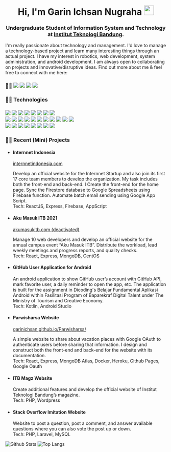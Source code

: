<h1 align="center">Hi, I'm Garin Ichsan Nugraha <img src="https://raw.githubusercontent.com/aemmadi/aemmadi/master/wave.gif" width="30px"></h1>
<h3 align="center">Undergraduate Student of Information System and Technology at <a href="https://www.itb.ac.id">Institut Teknologi Bandung<a>.</h3>

I'm really passionate about technology and management. I'd love to manage a technology-based project and learn many interesting things through an actual project. I have my interest in robotics, web development, system administration, and android development. I am always open to collaborating on projects and innovative/disruptive ideas. Find out more about me & feel free to connect with me here:

<h3> 🙋‍♂️ 
<a href="https://www.linkedin.com/in/garinichsan"><img src="https://img.shields.io/badge/-garinichsan-blue?style=flat-square&logo=Linkedin&logoColor=white/"></a>
<a href="https://medium.com/@garinichsan"><img src="https://img.shields.io/badge/-garinichsan-black?style=flat-square&logo=Medium&logoColor=white/"></a>
<a href="https://gitlab.informatika.org/garinichsan"><img src="https://img.shields.io/badge/-garinichsan-orange?style=flat-square&logo=Gitlab&logoColor=white/"></a>
<a href="mailto: garin.kra@gmail.com"><img src="https://img.shields.io/badge/-garin.kra@gmail.com-f6f6f6?style=flat-square&logo=Gmail&logoColor=white/"></a>
<h3>

<h3> 👨‍💻 Technologies <h3>
<p>
<img src="https://img.shields.io/badge/-C++-333333?style=flat-square&logo=c">
<img src="https://img.shields.io/badge/-Python-333333?style=flat-square&logo=Python">
<img src="https://img.shields.io/badge/-Java-333333?style=flat-square&logo=java">
<img src="https://img.shields.io/badge/-JavaScript-333333?style=flat-square&logo=javascript"> 
<img src="https://img.shields.io/badge/-React-333333?style=flat-square&logo=react">
<img src="https://img.shields.io/badge/-PHP-333333?style=flat-square&logo=php">
<img src="https://img.shields.io/badge/-TypeScript-333333?style=flat-square&logo=typescipt">
<img src="https://img.shields.io/badge/-Kotlin-333333?style=flat-square&logo=kotlin">
<br>
<img src="https://img.shields.io/badge/-HTML5-333333?style=flat-square&logo=html5">
<img src="https://img.shields.io/badge/-CSS3-333333?style=flat-square&logo=css3">
<img src="https://img.shields.io/badge/-Bootstrap-333333?style=flat-square&logo=bootstrap">
<img src="https://img.shields.io/badge/-Nodejs-333333?style=flat-square&logo=Node.js"> 
<img src="https://img.shields.io/badge/-Laravel-333333?style=flat-square&logo=laravel"> 
<img src="https://img.shields.io/badge/-MongoDB-333333?style=flat-square&logo=mongodb">
<img src="https://img.shields.io/badge/-PostgreSQL-333333?style=flat-square&logo=postgresql">
<img src="https://img.shields.io/badge/-MySQL-333333?style=flat-square&logo=mysql">
<img src="https://img.shields.io/badge/-Heroku-333333?style=flat-square&logo=heroku">
<img src="https://img.shields.io/badge/-Docker-333333?style=flat-square&logo=docker">
<img src="https://img.shields.io/badge/-MicrosoftAzure-333333?style=flat-square&logo=microsoft-azure">
<br>
<img src="https://img.shields.io/badge/-Git-333333?style=flat-square&logo=git">
<img src="https://img.shields.io/badge/-GitHub-333333?style=flat-square&logo=github">
<img src="https://img.shields.io/badge/-GitLab-333333?style=flat-square&logo=gitlab">

<img src="https://img.shields.io/badge/-Figma-333333?style=flat-square&logo=figma">
<img src="https://img.shields.io/badge/-AndroidStudio-333333?style=flat-square&logo=android-studio">
<img src="https://img.shields.io/badge/-Arduino-333333?style=flat-square&logo=arduino">
<img src="https://img.shields.io/badge/-ROS-333333?style=flat-square&logo=ros">
<img src="https://img.shields.io/badge/-Ansible-333333?style=flat-square&logo=ansible">

<h3>👨‍🔧 Recent (Mini) Projects</h3>
<ul>
  <li><h4> Internnet Indonesia</h4>
    <a href="http://internnetindonesia.com/">internnetindonesia.com</a>
    <p>Develop an official website for the Internnet Startup and also join its first 17 core team members to develop the organization. My task includes both the front-end and back-end. I Create the front-end for the home page. Sync the Firestore database to Google Spreadsheets using Firebase function. Automate batch email sending using Google App Script.<br>
      Tech: ReactJS, Express, Firebase, AppScript</p>
  </li>
  <li><h4> Aku Masuk ITB 2021</h4>
    <a href="https://ecstatic-almeida-e6d923.netlify.app/">akumasukitb.com (deactivated)</a>
    <p> Manage 10 web developers and develop an official website for the annual campus event “Aku Masuk ITB”. Distribute the workload, lead weekly meetings and progress reports, and quality checks.<br>
      Tech: React, Express, MongoDB, CentOS</p>
  </li>
  <li><h4>GitHub User Application for Android</h4>
    <p>An android application to show GitHub user’s account with GitHub API, mark favorite user, a daily reminder to open the app, etc. The application is built for the assignment in Dicoding's Belajar Fundamental Aplikasi Android within Fasilitasi Program of Baparekraf Digital Talent under The Ministry of Tourism and Creative Economy.<br>
      Tech: Kotlin, Android Studio</p>
  </li>
  <li><h4>Parwisharsa Website</h4>
    <a href="https://garinichsan.github.io/Parwisharsa/">garinichsan.github.io/Parwisharsa/</a>
    <p>A simple website to share about vacation places with Google OAuth to authenticate users before sharing that information. I design and construct both the front-end and back-end for the website with its documentation.<br>
      Tech:  React, Express, MongoDB Atlas, Docker, Heroku, Github Pages, Google Oauth</p>
  </li>
  <li><h4>ITB Magz Website</h4>
    <p>Create additional features and develop the official website of Institut Teknologi Bandung’s magazine.<br>
      Tech: PHP, Wordpress</p>
  </li>
  <li><h4>Stack Overflow Imitation Website</h4>
    <p>Website to post a question, post a comment, and answer available questions where you can also vote the post up or down.<br>
      Tech: PHP, Laravel, MySQL</p>
  </li>
</ul>

![Github Stats](https://github-readme-stats.vercel.app/api?username=garinichsan&count_private=true&show_icons=true&include_all_commits=true)
![Top Langs](https://github-readme-stats.vercel.app/api/top-langs/?username=garinichsan&hide=TeX&layout=compact)
